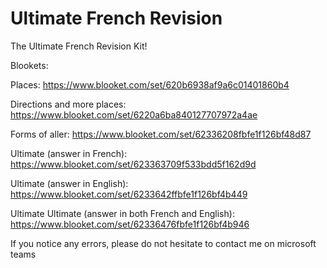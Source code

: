 # Ultimate French Revision
The Ultimate French Revision Kit!

Blookets:

Places: https://www.blooket.com/set/620b6938af9a6c01401860b4

Directions and more places: https://www.blooket.com/set/6220a6ba840127707972a4ae

Forms of aller: https://www.blooket.com/set/62336208fbfe1f126bf48d87

Ultimate (answer in French): https://www.blooket.com/set/623363709f533bdd5f162d9d

Ultimate (answer in English): https://www.blooket.com/set/6233642ffbfe1f126bf4b449

Ultimate Ultimate (answer in both French and English): https://www.blooket.com/set/62336476fbfe1f126bf4b946

If you notice any errors, please do not hesitate to contact me on microsoft teams
